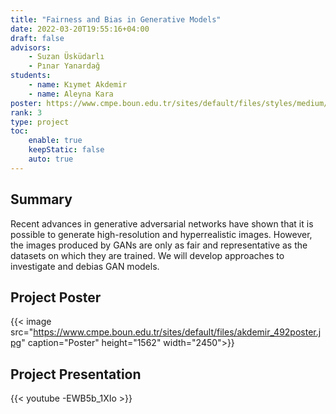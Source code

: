 ```yaml
---
title: "Fairness and Bias in Generative Models"
date: 2022-03-20T19:55:16+04:00
draft: false
advisors: 
    - Suzan Üsküdarlı
    - Pınar Yanardağ
students: 
    - name: Kıymet Akdemir
    - name: Aleyna Kara
poster: https://www.cmpe.boun.edu.tr/sites/default/files/styles/medium/public/akdemir_492poster.jpg?itok=ES6-2FXT
rank: 3
type: project
toc:
    enable: true
    keepStatic: false
    auto: true
---
```


## Summary
Recent advances in generative adversarial networks have shown that it is possible to generate high-resolution and hyperrealistic images. However, the images produced by GANs are only as fair and representative as the datasets on which they are trained. We will develop approaches to investigate and debias GAN models.


## Project Poster
{{< image src="https://www.cmpe.boun.edu.tr/sites/default/files/akdemir_492poster.jpg" caption="Poster" height="1562" width="2450">}}

## Project Presentation
{{< youtube -EWB5b_1XIo >}}